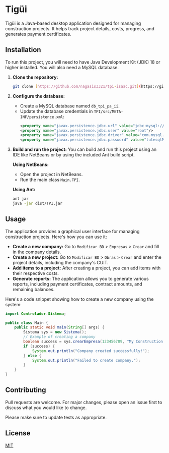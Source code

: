 # Tigüi

Tigüi is a Java-based desktop application designed for managing construction projects. It helps track project details, costs, progress, and generates payment certificates.

## Installation

To run this project, you will need to have Java Development Kit (JDK) 18 or higher installed. You will also need a MySQL database.

1.  **Clone the repository:**
    ```bash
    git clone [https://github.com/nagasis3321/tpi-isaac.git](https://github.com/nagasis3321/tpi-isaac.git)
    ```
2.  **Configure the database:**
    * Create a MySQL database named `db_tpi_pa_ii`.
    * Update the database credentials in `TPI/src/META-INF/persistence.xml`:
        ```xml
        <property name="javax.persistence.jdbc.url" value="jdbc:mysql://localhost:3306/db_tpi_pa_ii?zeroDateTimeBehavior=CONVERT_TO_NULL"/>
        <property name="javax.persistence.jdbc.user" value="root"/>
        <property name="javax.persistence.jdbc.driver" value="com.mysql.cj.jdbc.Driver"/>
        <property name="javax.persistence.jdbc.password" value="tutesqlMy2022!"/>
        ```

3.  **Build and run the project:**
    You can build and run this project using an IDE like NetBeans or by using the included Ant build script.

    **Using NetBeans:**
    * Open the project in NetBeans.
    * Run the main class `Main.TPI`.

    **Using Ant:**
    ```bash
    ant jar
    java -jar dist/TPI.jar
    ```

## Usage

The application provides a graphical user interface for managing construction projects. Here's how you can use it:

* **Create a new company:** Go to `Modificar BD` > `Empresas` > `Crear` and fill in the company details.
* **Create a new project:** Go to `Modificar BD` > `Obras` > `Crear` and enter the project details, including the company's CUIT.
* **Add items to a project:** After creating a project, you can add items with their respective costs.
* **Generate reports:** The application allows you to generate various reports, including payment certificates, contract amounts, and remaining balances.

Here's a code snippet showing how to create a new company using the system:

```java
import Controlador.Sistema;

public class Main {
    public static void main(String[] args) {
        Sistema sys = new Sistema();
        // Example of creating a company
        boolean success = sys.crearEmpresa(123456789, "My Construction Company", "123 Main St", "John Doe", "Jane Smith");
        if (success) {
            System.out.println("Company created successfully!");
        } else {
            System.out.println("Failed to create company.");
        }
    }
}
```

## Contributing

Pull requests are welcome. For major changes, please open an issue first to discuss what you would like to change.

Please make sure to update tests as appropriate.

## License

[MIT](https://choosealicense.com/licenses/mit/)
